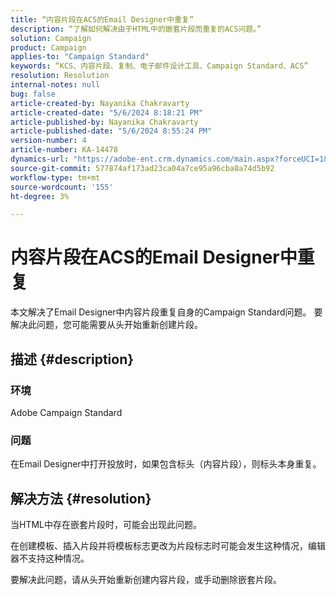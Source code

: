 ```yaml
---
title: “内容片段在ACS的Email Designer中重复”
description: “了解如何解决由于HTML中的嵌套片段而重复的ACS问题。”
solution: Campaign
product: Campaign
applies-to: "Campaign Standard"
keywords: “KCS、内容片段、复制、电子邮件设计工具、Campaign Standard、ACS”
resolution: Resolution
internal-notes: null
bug: false
article-created-by: Nayanika Chakravarty
article-created-date: "5/6/2024 8:18:21 PM"
article-published-by: Nayanika Chakravarty
article-published-date: "5/6/2024 8:55:24 PM"
version-number: 4
article-number: KA-14478
dynamics-url: "https://adobe-ent.crm.dynamics.com/main.aspx?forceUCI=1&pagetype=entityrecord&etn=knowledgearticle&id=231607c5-e50b-ef11-9f8a-6045bd0065b6"
source-git-commit: 577874af173ad23ca04a7ce95a96cba8a74d5b92
workflow-type: tm+mt
source-wordcount: '155'
ht-degree: 3%

---
```


# 内容片段在ACS的Email Designer中重复


本文解决了Email Designer中内容片段重复自身的Campaign Standard问题。 要解决此问题，您可能需要从头开始重新创建片段。

## 描述 {#description}


### <b>环境</b>

Adobe Campaign Standard

### <b>问题</b>

在Email Designer中打开投放时，如果包含标头（内容片段），则标头本身重复。


## 解决方法 {#resolution}


当HTML中存在嵌套片段时，可能会出现此问题。

在创建模板、插入片段并将模板标志更改为片段标志时可能会发生这种情况，编辑器不支持这种情况。

要解决此问题，请从头开始重新创建内容片段，或手动删除嵌套片段。
